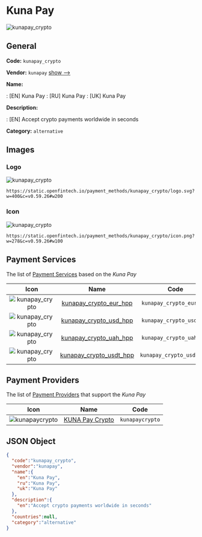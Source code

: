 
# Kuna Pay 
![kunapay_crypto](https://static.openfintech.io/payment_methods/kunapay_crypto/logo.svg?w=400&c=v0.59.26#w200)  

## General 
**Code:** `kunapay_crypto` 
 
**Vendor:** `kunapay` [show -->](/vendors/kunapay/) 
 
**Name:** 
 
:	[EN] Kuna Pay 
:	[RU] Kuna Pay 
:	[UK] Kuna Pay 
 
**Description:** 
 
: [EN] Accept crypto payments worldwide in seconds 
 
**Category:** `alternative` 
 

## Images 

### Logo 
![kunapay_crypto](https://static.openfintech.io/payment_methods/kunapay_crypto/logo.svg?w=400&c=v0.59.26#w200)  

```
https://static.openfintech.io/payment_methods/kunapay_crypto/logo.svg?w=400&c=v0.59.26#w200
```  

### Icon 
![kunapay_crypto](https://static.openfintech.io/payment_methods/kunapay_crypto/icon.png?w=278&c=v0.59.26#w100)  

```
https://static.openfintech.io/payment_methods/kunapay_crypto/icon.png?w=278&c=v0.59.26#w100
```  

## Payment Services 
 
The list of [Payment Services](/payment-services/) based on the _Kuna Pay_ 

|Icon|Name|Code| 
|:---:|:---:|:---:| 
|![kunapay_crypto](https://static.openfintech.io/payment_methods/kunapay_crypto/icon.png?w=278&c=v0.59.26#w100) |[kunapay_crypto_eur_hpp](/payment-services/kunapay_crypto_eur_hpp/)|`kunapay_crypto_eur_hpp`| 
|![kunapay_crypto](https://static.openfintech.io/payment_methods/kunapay_crypto/icon.png?w=278&c=v0.59.26#w100) |[kunapay_crypto_usd_hpp](/payment-services/kunapay_crypto_usd_hpp/)|`kunapay_crypto_usd_hpp`| 
|![kunapay_crypto](https://static.openfintech.io/payment_methods/kunapay_crypto/icon.png?w=278&c=v0.59.26#w100) |[kunapay_crypto_uah_hpp](/payment-services/kunapay_crypto_uah_hpp/)|`kunapay_crypto_uah_hpp`| 
|![kunapay_crypto](https://static.openfintech.io/payment_methods/kunapay_crypto/icon.png?w=278&c=v0.59.26#w100) |[kunapay_crypto_usdt_hpp](/payment-services/kunapay_crypto_usdt_hpp/)|`kunapay_crypto_usdt_hpp`| 
 

## Payment Providers 
 
The list of [Payment Providers](/payment-providers/) that support the _Kuna Pay_ 

|Icon|Name|Code| 
|:---:|:---:|:---:| 
|![kunapaycrypto](https://static.openfintech.io/payment_providers/kunapaycrypto/icon.png?w=278&c=v0.59.26#w100) |[KUNA Pay Crypto](/payment-providers/kunapaycrypto/)|`kunapaycrypto`| 
 

## JSON Object 

```json
{
  "code":"kunapay_crypto",
  "vendor":"kunapay",
  "name":{
    "en":"Kuna Pay",
    "ru":"Kuna Pay",
    "uk":"Kuna Pay"
  },
  "description":{
    "en":"Accept crypto payments worldwide in seconds"
  },
  "countries":null,
  "category":"alternative"
}
```  
